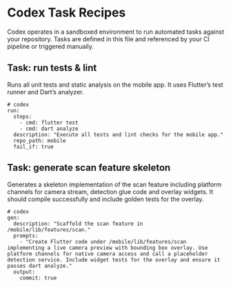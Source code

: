 # Codex Task Recipes

Codex operates in a sandboxed environment to run automated tasks against your repository. Tasks are defined in this file and referenced by your CI pipeline or triggered manually.

## Task: run tests & lint

Runs all unit tests and static analysis on the mobile app. It uses Flutter’s test runner and Dart’s analyzer.

```
# codex
run:
  steps:
    - cmd: flutter test
    - cmd: dart analyze
  description: "Execute all tests and lint checks for the mobile app."
  repo_path: mobile
  fail_if: true
```

## Task: generate scan feature skeleton

Generates a skeleton implementation of the scan feature including platform channels for camera stream, detection glue code and overlay widgets. It should compile successfully and include golden tests for the overlay.

```
# codex
gen:
  description: "Scaffold the scan feature in /mobile/lib/features/scan."
  prompts:
    - "Create Flutter code under /mobile/lib/features/scan implementing a live camera preview with bounding box overlay. Use platform channels for native camera access and call a placeholder detection service. Include widget tests for the overlay and ensure it passes dart analyze."
  output:
    commit: true
```
